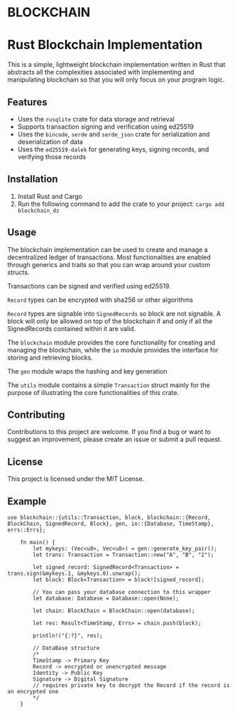 # BLOCKCHAIN   

# Rust Blockchain Implementation

This is a simple, lightweight blockchain implementation written in Rust that abstracts all the complexities associated with implementing and manipulating blockchain so that you will only focus on your program logic.

## Features

- Uses the `rusqlite` crate for data storage and retrieval
- Supports transaction signing and verification using ed25519
- Uses the `bincode`, `serde` and `serde_json` crate for serialization and deserialization of data
- Uses the `ed25519-dalek` for generating keys, signing records, and verifying those records

## Installation

1. Install Rust and Cargo
3. Run the following command to add the crate to your project: `cargo add blockchain_dz`


## Usage

The blockchain implementation can be used to create and manage a decentralized ledger of transactions. Most functionalities are enabled through generics and traits so that you can wrap around your custom structs.

Transactions can be signed and verified using ed25519.

`Record` types can be encrypted with sha256 or other algorithms

`Record` types are signable into `SignedRecords` so block are not signable. A block will only be allowed on top of the blockchain if and only if all the SignedRecords contained within it are valid.

The `blockchain` module provides the core functionality for creating and managing the blockchain, while the `io` module provides the interface for storing and retrieving blocks.

The `gen` module wraps the hashing and key generation

The `utils` module contains a simple `Transaction` struct mainly for the purpose of illustrating the core functionalities of this crate.

## Contributing

Contributions to this project are welcome. If you find a bug or want to suggest an improvement, please create an issue or submit a pull request.

## License

This project is licensed under the MIT License.



## Example
```
use blockchain::{utils::Transaction, block, blockchain::{Record, BlockChain, SignedRecord, Block}, gen, io::{Database, TimeStamp}, errs::Errs};

    fn main() {
        let mykeys: (Vec<u8>, Vec<u8>) = gen::generate_key_pair();
        let trans: Transaction = Transaction::new("A", "B", "2");

        let signed_record: SignedRecord<Transaction> = trans.sign(&mykeys.1, &mykeys.0).unwrap();
        let block: Block<Transaction> = block![signed_record];

        // You can pass your database connection to this wrapper
        let database: Database = Database::open(None);

        let chain: BlockChain = BlockChain::open(database);

        let res: Result<TimeStamp, Errs> = chain.push(block);

        println!("{:?}", res);

        // DataBase structure
        /*
        TimeStamp -> Primary Key
        Record -> encrypted or unencrypted message
        Identity -> Public Key
        Signature -> Digital Signature
        // requires private key to decrypt the Record if the record is an encrypted one
        */
    }
```

